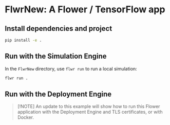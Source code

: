 # FlwrNew: A Flower / TensorFlow app

## Install dependencies and project

```bash
pip install -e .
```

## Run with the Simulation Engine

In the `FlwrNew` directory, use `flwr run` to run a local simulation:

```bash
flwr run .
```

## Run with the Deployment Engine

> \[!NOTE\]
> An update to this example will show how to run this Flower application with the Deployment Engine and TLS certificates, or with Docker.

